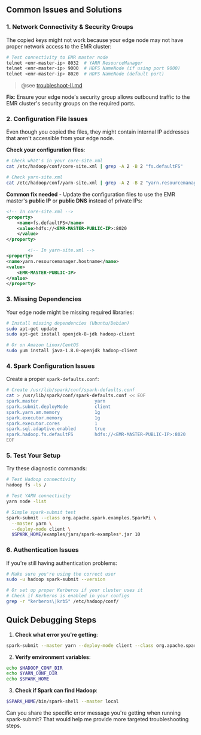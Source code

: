 ## Common Issues and Solutions

### 1. **Network Connectivity & Security Groups**

The copied keys might not work because your edge node may not have proper network access to the EMR cluster:

```bash
# Test connectivity to EMR master node
telnet <emr-master-ip> 8032  # YARN ResourceManager
telnet <emr-master-ip> 9000  # HDFS NameNode (if using port 9000)
telnet <emr-master-ip> 8020  # HDFS NameNode (default port)
```
>@see [troubleshoot-II.md](troubleshoot-II.md)

**Fix**: Ensure your edge node's security group allows outbound traffic to the EMR cluster's security groups on the
required ports.

### 2. **Configuration File Issues**

Even though you copied the files, they might contain internal IP addresses that aren't accessible from your edge node.

**Check your configuration files**:

```bash
# Check what's in your core-site.xml
cat /etc/hadoop/conf/core-site.xml | grep -A 2 -B 2 "fs.defaultFS"

# Check yarn-site.xml
cat /etc/hadoop/conf/yarn-site.xml | grep -A 2 -B 2 "yarn.resourcemanager"
```

**Common fix needed** - Update the configuration files to use the EMR master's **public IP** or **public DNS** instead
of private IPs:

```xml
<!-- In core-site.xml -->
<property>
    <name>fs.defaultFS</name>
    <value>hdfs://<EMR-MASTER-PUBLIC-IP>:8020
    </value>
</property>

        <!-- In yarn-site.xml -->
<property>
<name>yarn.resourcemanager.hostname</name>
<value>
    <EMR-MASTER-PUBLIC-IP>
</value>
</property>
```

### 3. **Missing Dependencies**

Your edge node might be missing required libraries:

```bash
# Install missing dependencies (Ubuntu/Debian)
sudo apt-get update
sudo apt-get install openjdk-8-jdk hadoop-client

# Or on Amazon Linux/CentOS
sudo yum install java-1.8.0-openjdk hadoop-client
```

### 4. **Spark Configuration Issues**

Create a proper `spark-defaults.conf`:

```bash
# Create /usr/lib/spark/conf/spark-defaults.conf
cat > /usr/lib/spark/conf/spark-defaults.conf << EOF
spark.master                     yarn
spark.submit.deployMode          client
spark.yarn.am.memory             1g
spark.executor.memory            1g
spark.executor.cores             1
spark.sql.adaptive.enabled       true
spark.hadoop.fs.defaultFS        hdfs://<EMR-MASTER-PUBLIC-IP>:8020
EOF
```

### 5. **Test Your Setup**

Try these diagnostic commands:

```bash
# Test Hadoop connectivity
hadoop fs -ls /

# Test YARN connectivity  
yarn node -list

# Simple spark-submit test
spark-submit --class org.apache.spark.examples.SparkPi \
  --master yarn \
  --deploy-mode client \
  $SPARK_HOME/examples/jars/spark-examples*.jar 10
```

### 6. **Authentication Issues**

If you're still having authentication problems:

```bash
# Make sure you're using the correct user
sudo -u hadoop spark-submit --version

# Or set up proper Kerberos if your cluster uses it
# Check if Kerberos is enabled in your configs
grep -r "kerberos\|krb5" /etc/hadoop/conf/
```

## Quick Debugging Steps

1. **Check what error you're getting**:

```bash
spark-submit --master yarn --deploy-mode client --class org.apache.spark.examples.SparkPi $SPARK_HOME/examples/jars/spark-examples*.jar 10 2>&1 | tee spark-debug.log
```

2. **Verify environment variables**:

```bash
echo $HADOOP_CONF_DIR
echo $YARN_CONF_DIR
echo $SPARK_HOME
```

3. **Check if Spark can find Hadoop**:

```bash
$SPARK_HOME/bin/spark-shell --master local
```

Can you share the specific error message you're getting when running spark-submit? That would help me provide more
targeted troubleshooting steps.